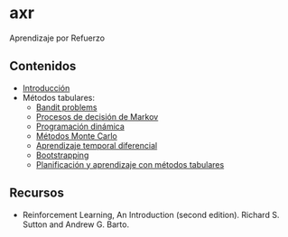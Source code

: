 # axr

Aprendizaje por Refuerzo

## Contenidos

- [Introducción](./00_intro.ipynb)
- Métodos tabulares:
  - [Bandit problems](./01_bandit.ipynb)
  - [Procesos de decisión de Markov](./02_mdp.ipynb)
  - [Programación dinámica](./03_dp.ipynb)
  - [Métodos Monte Carlo](./04_mcm.ipynb)
  - [Aprendizaje temporal diferencial](./05_tdl.ipynb)
  - [Bootstrapping](./06_msbm.ipynb)
  - [Planificación y aprendizaje con métodos tabulares](./07_tab)

## Recursos

- Reinforcement Learning, An Introduction (second edition). Richard S. Sutton and Andrew G. Barto.

